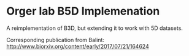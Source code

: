 # Orger lab B5D Implemenation

A reimplementation of B3D, but extending it to work with 5D datasets.

Corresponding publication from Balint: http://www.biorxiv.org/content/early/2017/07/21/164624